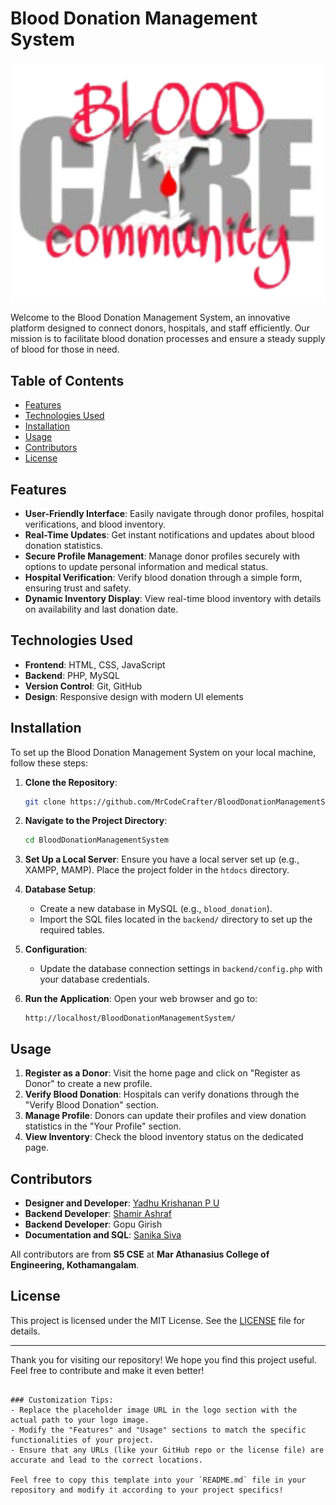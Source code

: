 # Blood Donation Management System

![Blood Donation Logo](public/images/logo.png)

Welcome to the Blood Donation Management System, an innovative platform designed to connect donors, hospitals, and staff efficiently. Our mission is to facilitate blood donation processes and ensure a steady supply of blood for those in need.

## Table of Contents

- [Features](#features)
- [Technologies Used](#technologies-used)
- [Installation](#installation)
- [Usage](#usage)
- [Contributors](#contributors)
- [License](#license)

## Features

- **User-Friendly Interface**: Easily navigate through donor profiles, hospital verifications, and blood inventory.
- **Real-Time Updates**: Get instant notifications and updates about blood donation statistics.
- **Secure Profile Management**: Manage donor profiles securely with options to update personal information and medical status.
- **Hospital Verification**: Verify blood donation through a simple form, ensuring trust and safety.
- **Dynamic Inventory Display**: View real-time blood inventory with details on availability and last donation date.

## Technologies Used

- **Frontend**: HTML, CSS, JavaScript
- **Backend**: PHP, MySQL
- **Version Control**: Git, GitHub
- **Design**: Responsive design with modern UI elements

## Installation

To set up the Blood Donation Management System on your local machine, follow these steps:

1. **Clone the Repository**:
   ```bash
   git clone https://github.com/MrCodeCrafter/BloodDonationManagementSystem.git
   ```

2. **Navigate to the Project Directory**:
   ```bash
   cd BloodDonationManagementSystem
   ```

3. **Set Up a Local Server**:
   Ensure you have a local server set up (e.g., XAMPP, MAMP). Place the project folder in the `htdocs` directory.

4. **Database Setup**:
   - Create a new database in MySQL (e.g., `blood_donation`).
   - Import the SQL files located in the `backend/` directory to set up the required tables.

5. **Configuration**:
   - Update the database connection settings in `backend/config.php` with your database credentials.

6. **Run the Application**:
   Open your web browser and go to:
   ```
   http://localhost/BloodDonationManagementSystem/
   ```

## Usage

1. **Register as a Donor**: Visit the home page and click on "Register as Donor" to create a new profile.
2. **Verify Blood Donation**: Hospitals can verify donations through the "Verify Blood Donation" section.
3. **Manage Profile**: Donors can update their profiles and view donation statistics in the "Your Profile" section.
4. **View Inventory**: Check the blood inventory status on the dedicated page.

## Contributors

- **Designer and Developer**: [Yadhu Krishanan P U](https://github.com/MrCodeCrafter)
- **Backend Developer**: [Shamir Ashraf](https://github.com/shamiroxs)
- **Backend Developer**: Gopu Girish
- **Documentation and SQL**: [Sanika Siva](https://github.com/sanikasiva)

All contributors are from **S5 CSE** at **Mar Athanasius College of Engineering, Kothamangalam**.

## License

This project is licensed under the MIT License. See the [LICENSE](LICENSE) file for details.

---

Thank you for visiting our repository! We hope you find this project useful. Feel free to contribute and make it even better!
```

### Customization Tips:
- Replace the placeholder image URL in the logo section with the actual path to your logo image.
- Modify the "Features" and "Usage" sections to match the specific functionalities of your project.
- Ensure that any URLs (like your GitHub repo or the license file) are accurate and lead to the correct locations.

Feel free to copy this template into your `README.md` file in your repository and modify it according to your project specifics!
